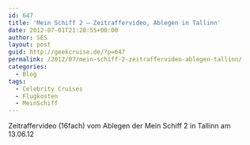 ```yaml
---
id: 647
title: 'Mein Schiff 2 – Zeitraffervideo, Ablegen in Tallinn'
date: 2012-07-01T21:28:55+00:00
author: SES
layout: post
guid: http://geekcruise.de/?p=647
permalink: /2012/07/mein-schiff-2-zeitraffervideo-ablegen-tallinn/
categories:
  - Blog
tags:
  - Celebrity Cruises
  - Flugkosten
  - MeinSchiff
---
```

Zeitraffervideo (16fach) vom Ablegen der Mein Schiff 2 in Tallinn am 13.06.12
